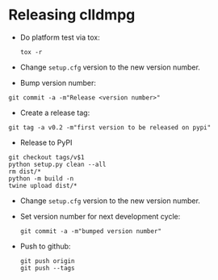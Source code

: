 Releasing clldmpg
=================

- Do platform test via tox:
  ```shell
  tox -r
  ```

- Change `setup.cfg` version to the new version number.

- Bump version number:
```
git commit -a -m"Release <version number>"
```

- Create a release tag:
```
git tag -a v0.2 -m"first version to be released on pypi"
```

- Release to PyPI
```
git checkout tags/v$1
python setup.py clean --all
rm dist/*
python -m build -n
twine upload dist/*
```

- Change `setup.cfg` version to the new version number.

- Set version number for next development cycle:
  ```shell
  git commit -a -m"bumped version number"
  ```

- Push to github:
  ```shell
  git push origin
  git push --tags
  ```

